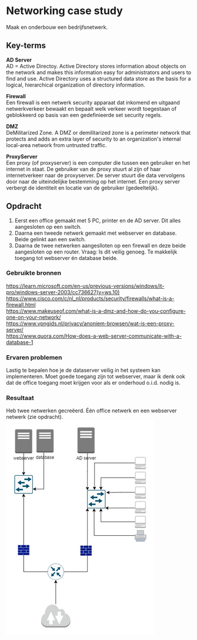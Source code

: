 # Networking case study
Maak en onderbouw een bedrijfsnetwerk.

## Key-terms  
  
**AD Server**  
AD = Active Directoy. Active Directory stores information about objects on the network and makes this information easy for administrators and users to find and use. Active Directory uses a structured data store as the basis for a logical, hierarchical organization of directory information.

**Firewall**  
Een firewall is een netwerk security apparaat dat inkomend en uitgaand netwerkverkeer bewaakt en bepaalt welk verkeer wordt toegestaan of geblokkeerd op basis van een gedefinieerde set security regels.  

**DMZ**  
DeMilitarized Zone. A DMZ or demilitarized zone is a perimeter network that protects and adds an extra layer of security to an organization's internal local-area network from untrusted traffic.

**ProxyServer**  
Een proxy (of proxyserver) is een computer die tussen een gebruiker en het internet in staat. De gebruiker van de proxy stuurt al zijn of haar internetverkeer naar de proxyserver. De server stuurt die data vervolgens door naar de uiteindelijke bestemming op het internet. Een proxy server verbergt de identiteit en locatie van de gebruiker (gedeeltelijk). 


## Opdracht
1. Eerst een office gemaakt met 5 PC, printer en de AD server. Dit alles aangesloten op een  switch.
2. Daarna een tweede netwerk gemaakt met webserver en database. Beide gelinkt aan een switch.  
3. Daarna de twee netwerken aangeslloten op een firewall en deze beide aangesloten op een router. Vraag: Is dit veilig genoeg. Te makkelijk toegang tot webserver én database beide.  

### Gebruikte bronnen   
https://learn.microsoft.com/en-us/previous-versions/windows/it-pro/windows-server-2003/cc736627(v=ws.10)  
https://www.cisco.com/c/nl_nl/products/security/firewalls/what-is-a-firewall.html   
https://www.makeuseof.com/what-is-a-dmz-and-how-do-you-configure-one-on-your-network/  
https://www.vpngids.nl/privacy/anoniem-browsen/wat-is-een-proxy-server/  
https://www.quora.com/How-does-a-web-server-communicate-with-a-database-1


### Ervaren problemen
Lastig te bepalen hoe je de dataserver veilig in het systeem kan implementeren. Moet goede toegang zijn tot webserver, maar ik denk ook dat de office toegang moet krijgen voor als er onderhoud o.i.d. nodig is.

### Resultaat
Heb twee netwerken gecreëerd. Één office netwerk en een webserver netwerk (zie opdracht).  
![](https://github.com/techgrounds/techgrounds-Rogier1978/blob/main/00_includes/03_Networking/NTW-07%20-%20diagram.jpg)
